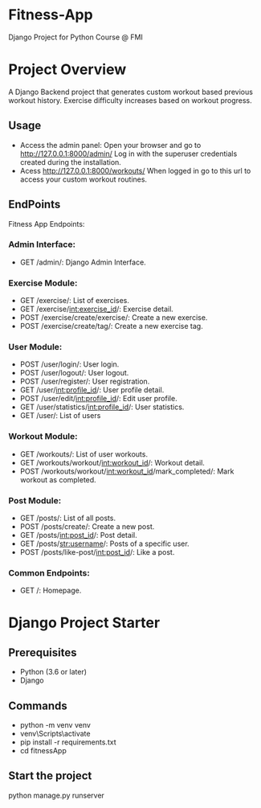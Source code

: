 # Fitness-App
Django Project for Python Course @ FMI

# Project Overview 
A Django Backend project that generates custom workout based previous workout history. Exercise difficulty increases based on workout progress. 

## Usage
 - Access the admin panel:
Open your browser and go to http://127.0.0.1:8000/admin/
Log in with the superuser credentials created during the installation.
 - Acess http://127.0.0.1:8000/workouts/ 
When logged in go to this url to access your custom workout routines.

## EndPoints
Fitness App Endpoints:

### Admin Interface:
 - GET /admin/: Django Admin Interface.

### Exercise Module:
 - GET /exercise/: List of exercises.
 - GET /exercise/<int:exercise_id>/: Exercise detail.
 - POST /exercise/create/exercise/: Create a new exercise.
 - POST /exercise/create/tag/: Create a new exercise tag.

### User Module:
 - POST /user/login/: User login.
 - POST /user/logout/: User logout.
 - POST /user/register/: User registration.
 - GET /user/<int:profile_id>/: User profile detail.
 - POST /user/edit/<int:profile_id>/: Edit user profile.
 - GET /user/statistics/<int:profile_id>/: User statistics.
 - GET /user/: List of users

### Workout Module:
 - GET /workouts/: List of user workouts.
 - GET /workouts/workout/<int:workout_id>/: Workout detail.
 - POST /workouts/workout/<int:workout_id>/mark_completed/: Mark workout as completed.

### Post Module:
 - GET /posts/: List of all posts.
 - POST /posts/create/: Create a new post.
 - GET /posts/<int:post_id>/: Post detail.
 - GET /posts/<str:username>/: Posts of a specific user.
 - POST /posts/like-post/<int:post_id>/: Like a post.

### Common Endpoints:
 - GET /: Homepage.

# Django Project Starter
## Prerequisites

- Python (3.6 or later)
- Django

## Commands
 - python -m venv venv
 - venv\Scripts\activate
 - pip install -r requirements.txt
 - cd fitnessApp

## Start the project
python manage.py runserver
